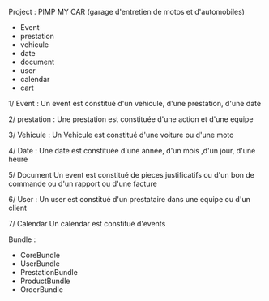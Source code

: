 Project : PIMP MY CAR
	(garage d'entretien de motos et d'automobiles) 	

- Event
- prestation
- vehicule
- date
- document
- user
- calendar
- cart

1/ Event : 
Un event est constitué d'un vehicule, d'une prestation, d'une date

2/ prestation :
Une prestation est constituée d'une action et d'une equipe

3/ Vehicule : 
Un Vehicule est constitué d'une voiture ou d'une moto

4/ Date : 
Une date est constituée d'une année, d'un mois ,d'un jour, d'une heure

5/ Document
Un event est constitué de pieces justificatifs ou d'un bon de commande ou d'un rapport ou d'une facture 

6/ User : 
Un user est constitué d'un prestataire dans une equipe ou d'un client

7/ Calendar
Un calendar est constitué d'events


Bundle : 
- CoreBundle
- UserBundle
- PrestationBundle
- ProductBundle
- OrderBundle


